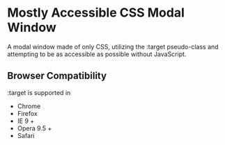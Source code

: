 Mostly Accessible CSS Modal Window
===

A modal window made of only CSS, utilizing the :target pseudo-class and attempting to be as accessible as possible without JavaScript.

## Browser Compatibility

:target is supported in
* Chrome
* Firefox
* IE 9 +
* Opera 9.5 +
* Safari

